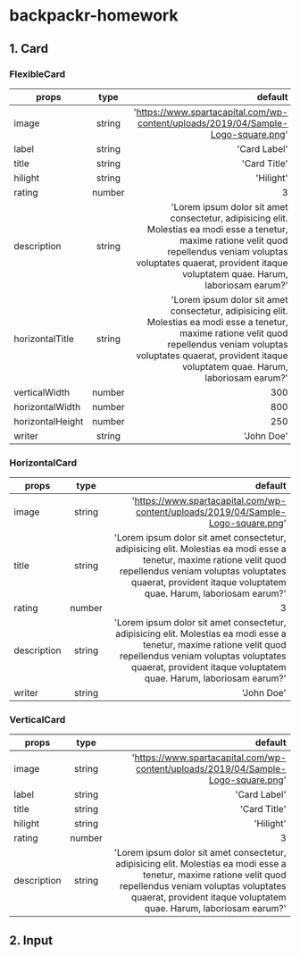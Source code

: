 # backpackr-homework

## 1. Card
### FlexibleCard
| props   |   type   |  default |
|---------|:--------:|------:|
| image |  string | 'https://www.spartacapital.com/wp-content/uploads/2019/04/Sample-Logo-square.png' |
| label |    string   |   'Card Label' |
| title | string |    'Card Title' |
| hilight | string |    'Hilight' |
| rating | number |    3 |
| description | string |    'Lorem ipsum dolor sit amet consectetur, adipisicing elit. Molestias ea modi esse a tenetur, maxime ratione velit quod repellendus veniam voluptas voluptates quaerat, provident itaque voluptatem quae. Harum, laboriosam earum?' |
| horizontalTitle | string |    'Lorem ipsum dolor sit amet consectetur, adipisicing elit. Molestias ea modi esse a tenetur, maxime ratione velit quod repellendus veniam voluptas voluptates quaerat, provident itaque voluptatem quae. Harum, laboriosam earum?' |
| verticalWidth | number |    300 |
| horizontalWidth | number |    800 |
| horizontalHeight | number |    250 |
| writer | string |    'John Doe' |

### HorizontalCard
| props   |   type   |  default |
|---------|:--------:|------:|
| image |  string | 'https://www.spartacapital.com/wp-content/uploads/2019/04/Sample-Logo-square.png' |
| title | string |    'Lorem ipsum dolor sit amet consectetur, adipisicing elit. Molestias ea modi esse a tenetur, maxime ratione velit quod repellendus veniam voluptas voluptates quaerat, provident itaque voluptatem quae. Harum, laboriosam earum?' |
| rating | number |    3 |
| description | string |    'Lorem ipsum dolor sit amet consectetur, adipisicing elit. Molestias ea modi esse a tenetur, maxime ratione velit quod repellendus veniam voluptas voluptates quaerat, provident itaque voluptatem quae. Harum, laboriosam earum?' |
| writer | string |    'John Doe' |

### VerticalCard
| props   |   type   |  default |
|---------|:--------:|------:|
| image |  string | 'https://www.spartacapital.com/wp-content/uploads/2019/04/Sample-Logo-square.png' |
| label |    string   |   'Card Label' |
| title | string |    'Card Title' |
| hilight | string |    'Hilight' |
| rating | number |    3 |
| description | string |    'Lorem ipsum dolor sit amet consectetur, adipisicing elit. Molestias ea modi esse a tenetur, maxime ratione velit quod repellendus veniam voluptas voluptates quaerat, provident itaque voluptatem quae. Harum, laboriosam earum?' |

## 2. Input
